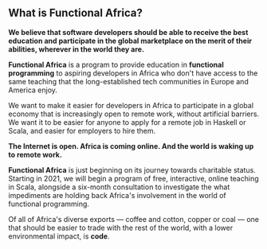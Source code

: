 ## What is Functional Africa?

**We believe that software developers should be able to receive the best education and participate in the global
marketplace on the merit of their abilities, wherever in the world they are.**

**Functional Africa** is a program to provide education in **functional programming** to aspiring developers in
Africa who don't have access to the same teaching that the long-established tech communities in Europe and
America enjoy.

We want to make it easier for developers in Africa to participate in a global economy that is increasingly open
to remote work, without artificial barriers. We want it to be easier for anyone to apply for a remote job in
Haskell or Scala, and easier for employers to hire them.

**The Internet is open. Africa is coming online. And the world is waking up to remote work.**

**Functional Africa** is just beginning on its journey towards charitable status. Starting in 2021, we will begin
a program of free, interactive, online teaching in Scala, alongside a six-month consultation to investigate the
what impediments are holding back Africa's involvement in the world of functional programming.

Of all of Africa's diverse exports — coffee and cotton, copper or coal — one that should be easier to trade
with the rest of the world, with a lower environmental impact, is **code**.
